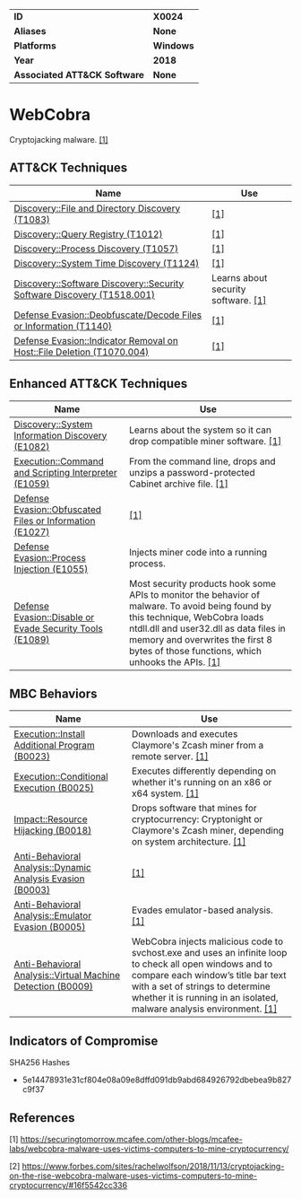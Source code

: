 
<table>
<tr>
<td><b>ID</b></td>
<td><b>X0024</b></td>
</tr>
<tr>
<td><b>Aliases</b></td>
<td><b>None</b></td>
</tr>
<tr>
<td><b>Platforms</b></td>
<td><b>Windows</b></td>
</tr>
<tr>
<td><b>Year</b></td>
<td><b>2018</b></td>
</tr>
<tr>
<td><b>Associated ATT&CK Software</b></td>
<td><b>None</b></td>
</tr>
</table>


# WebCobra

Cryptojacking malware. [[1]](#1)

## ATT&CK Techniques

|Name|Use|
|---|---|
|[Discovery::File and Directory Discovery (T1083)](https://attack.mitre.org/techniques/T1083/)|[[1]](#1)|
|[Discovery::Query Registry (T1012)](https://attack.mitre.org/techniques/T1012/)|[[1]](#1)|
|[Discovery::Process Discovery (T1057)](https://attack.mitre.org/techniques/T1057/)|[[1]](#1)|
|[Discovery::System Time Discovery (T1124)](https://attack.mitre.org/techniques/T1124/)|[[1]](#1)|
|[Discovery::Software Discovery::Security Software Discovery (T1518.001)](https://attack.mitre.org/techniques/T1518/001/)|Learns about security software. [[1]](#1)|
|[Defense Evasion::Deobfuscate/Decode Files or Information (T1140)](https://attack.mitre.org/techniques/T1140/)|[[1]](#1)|
|[Defense Evasion::Indicator Removal on Host::File Deletion (T1070.004)](https://attack.mitre.org/techniques/T1070/004/)|[[1]](#1)|

## Enhanced ATT&CK Techniques

|Name|Use|
|---|---|
|[Discovery::System Information Discovery (E1082)](../discovery/system-information-discovery.md)|Learns about the system so it can drop compatible miner software.  [[1]](#1)|
|[Execution::Command and Scripting Interpreter (E1059)](../execution/command-and-scripting-interpreter.md)|From the command line, drops and unzips a password-protected Cabinet archive file. [[1]](#1)|
|[Defense Evasion::Obfuscated Files or Information (E1027)](../defense-evasion/obfuscated-files-or-information.md)|[[1]](#1)|
|[Defense Evasion::Process Injection (E1055)](../defense-evasion/process-injection.md)|Injects miner code into a running process.|
|[Defense Evasion::Disable or Evade Security Tools (E1089)](../defense-evasion/disable-or-evade-security-tools.md)|Most security products hook some APIs to monitor the behavior of malware. To avoid being found by this technique, WebCobra loads ntdll.dll and user32.dll as data files in memory and overwrites the first 8 bytes of those functions, which unhooks the APIs.  [[1]](#1)|


## MBC Behaviors

|Name|Use|
|---|---|
|[Execution::Install Additional Program (B0023)](../execution/install-additional-program.md)|Downloads and executes Claymore's Zcash miner from a remote server. [[1]](#1)|
|[Execution::Conditional Execution (B0025)](../execution/conditional-execution.md)|Executes differently depending on whether it's running on an x86 or x64 system. [[1]](#1)|
|[Impact::Resource Hijacking (B0018)](../impact/resource-hijacking.md)|Drops software that mines for cryptocurrency: Cryptonight or Claymore's Zcash miner, depending on system architecture. [[1]](#1)|
|[Anti-Behavioral Analysis::Dynamic Analysis Evasion (B0003)](../anti-behavioral-analysis/dynamic-analysis-evasion.md)|[[1]](#1)|
|[Anti-Behavioral Analysis::Emulator Evasion (B0005)](../anti-behavioral-analysis/emulator-evasion.md)|Evades emulator-based analysis. [[1]](#1)|
|[Anti-Behavioral Analysis::Virtual Machine Detection (B0009)](../anti-behavioral-analysis/virtual-machine-detection.md)|WebCobra injects malicious code to svchost.exe and uses an infinite loop to check all open windows and to compare each window’s title bar text with a set of strings to determine whether it is running in an isolated, malware analysis environment. [[1]](#1)|

## Indicators of Compromise

SHA256 Hashes
- 5e14478931e31cf804e08a09e8dffd091db9abd684926792dbebea9b827c9f37


## References

<a name="1">[1]</a> https://securingtomorrow.mcafee.com/other-blogs/mcafee-labs/webcobra-malware-uses-victims-computers-to-mine-cryptocurrency/

<a name="2">[2]</a> https://www.forbes.com/sites/rachelwolfson/2018/11/13/cryptojacking-on-the-rise-webcobra-malware-uses-victims-computers-to-mine-cryptocurrency/#16f5542cc336
